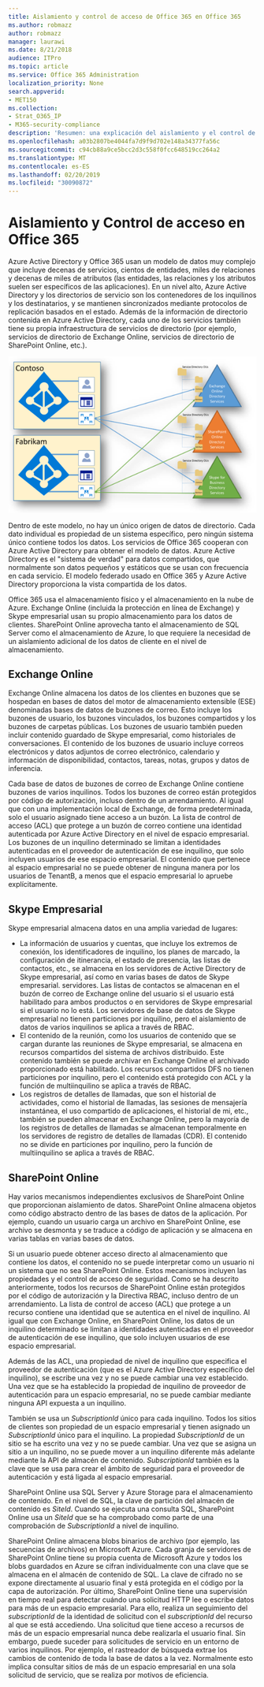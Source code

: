 ```yaml
---
title: Aislamiento y control de acceso de Office 365 en Office 365
ms.author: robmazz
author: robmazz
manager: laurawi
ms.date: 8/21/2018
audience: ITPro
ms.topic: article
ms.service: Office 365 Administration
localization_priority: None
search.appverid:
- MET150
ms.collection:
- Strat_O365_IP
- M365-security-compliance
description: 'Resumen: una explicación del aislamiento y el control de acceso dentro de las distintas aplicaciones de Office 365.'
ms.openlocfilehash: a03b2807be4044fa7d9f9d702e148a34377fa56c
ms.sourcegitcommit: c94cb88a9ce5bcc2d3c558f0fcc648519cc264a2
ms.translationtype: MT
ms.contentlocale: es-ES
ms.lasthandoff: 02/20/2019
ms.locfileid: "30090872"
---
```

# <a name="isolation-and-access-control-in-office-365"></a>Aislamiento y Control de acceso en Office 365

Azure Active Directory y Office 365 usan un modelo de datos muy complejo que incluye decenas de servicios, cientos de entidades, miles de relaciones y decenas de miles de atributos (las entidades, las relaciones y los atributos suelen ser específicos de las aplicaciones). En un nivel alto, Azure Active Directory y los directorios de servicio son los contenedores de los inquilinos y los destinatarios, y se mantienen sincronizados mediante protocolos de replicación basados en el estado. Además de la información de directorio contenida en Azure Active Directory, cada uno de los servicios también tiene su propia infraestructura de servicios de directorio (por ejemplo, servicios de directorio de Exchange Online, servicios de directorio de SharePoint Online, etc.). 
 
![Sincronización de datos del espacio empresarial de Office 365](media/office-365-isolation-tenant-data-sync.png)

Dentro de este modelo, no hay un único origen de datos de directorio. Cada dato individual es propiedad de un sistema específico, pero ningún sistema único contiene todos los datos. Los servicios de Office 365 cooperan con Azure Active Directory para obtener el modelo de datos. Azure Active Directory es el "sistema de verdad" para datos compartidos, que normalmente son datos pequeños y estáticos que se usan con frecuencia en cada servicio. El modelo federado usado en Office 365 y Azure Active Directory proporciona la vista compartida de los datos.

Office 365 usa el almacenamiento físico y el almacenamiento en la nube de Azure. Exchange Online (incluida la protección en línea de Exchange) y Skype empresarial usan su propio almacenamiento para los datos de clientes. SharePoint Online aprovecha tanto el almacenamiento de SQL Server como el almacenamiento de Azure, lo que requiere la necesidad de un aislamiento adicional de los datos de cliente en el nivel de almacenamiento.

## <a name="exchange-online"></a>Exchange Online
Exchange Online almacena los datos de los clientes en buzones que se hospedan en bases de datos del motor de almacenamiento extensible (ESE) denominadas bases de datos de buzones de correo. Esto incluye los buzones de usuario, los buzones vinculados, los buzones compartidos y los buzones de carpetas públicas. Los buzones de usuario también pueden incluir contenido guardado de Skype empresarial, como historiales de conversaciones. El contenido de los buzones de usuario incluye correos electrónicos y datos adjuntos de correo electrónico, calendario y información de disponibilidad, contactos, tareas, notas, grupos y datos de inferencia.

Cada base de datos de buzones de correo de Exchange Online contiene buzones de varios inquilinos. Todos los buzones de correo están protegidos por código de autorización, incluso dentro de un arrendamiento. Al igual que con una implementación local de Exchange, de forma predeterminada, solo el usuario asignado tiene acceso a un buzón. La lista de control de acceso (ACL) que protege a un buzón de correo contiene una identidad autenticada por Azure Active Directory en el nivel de espacio empresarial. Los buzones de un inquilino determinado se limitan a identidades autenticadas en el proveedor de autenticación de ese inquilino, que solo incluyen usuarios de ese espacio empresarial. El contenido que pertenece al espacio empresarial no se puede obtener de ninguna manera por los usuarios de TenantB, a menos que el espacio empresarial lo apruebe explícitamente.

## <a name="skype-for-business"></a>Skype Empresarial
Skype empresarial almacena datos en una amplia variedad de lugares:
- La información de usuarios y cuentas, que incluye los extremos de conexión, los identificadores de inquilino, los planes de marcado, la configuración de itinerancia, el estado de presencia, las listas de contactos, etc., se almacena en los servidores de Active Directory de Skype empresarial, así como en varias bases de datos de Skype empresarial. servidores. Las listas de contactos se almacenan en el buzón de correo de Exchange online del usuario si el usuario está habilitado para ambos productos o en servidores de Skype empresarial si el usuario no lo está. Los servidores de base de datos de Skype empresarial no tienen particiones por inquilino, pero el aislamiento de datos de varios inquilinos se aplica a través de RBAC.
- El contenido de la reunión, como los usuarios de contenido que se cargan durante las reuniones de Skype empresarial, se almacena en recursos compartidos del sistema de archivos distribuido. Este contenido también se puede archivar en Exchange Online el archivado proporcionado está habilitado. Los recursos compartidos DFS no tienen particiones por inquilino, pero el contenido está protegido con ACL y la función de multiinquilino se aplica a través de RBAC.
- Los registros de detalles de llamadas, que son el historial de actividades, como el historial de llamadas, las sesiones de mensajería instantánea, el uso compartido de aplicaciones, el historial de mi, etc., también se pueden almacenar en Exchange Online, pero la mayoría de los registros de detalles de llamadas se almacenan temporalmente en los servidores de registro de detalles de llamadas (CDR). El contenido no se divide en particiones por inquilino, pero la función de multiinquilino se aplica a través de RBAC.

## <a name="sharepoint-online"></a>SharePoint Online
Hay varios mecanismos independientes exclusivos de SharePoint Online que proporcionan aislamiento de datos. SharePoint Online almacena objetos como código abstracto dentro de las bases de datos de la aplicación. Por ejemplo, cuando un usuario carga un archivo en SharePoint Online, ese archivo se desmonta y se traduce a código de aplicación y se almacena en varias tablas en varias bases de datos.

Si un usuario puede obtener acceso directo al almacenamiento que contiene los datos, el contenido no se puede interpretar como un usuario ni un sistema que no sea SharePoint Online. Estos mecanismos incluyen las propiedades y el control de acceso de seguridad. Como se ha descrito anteriormente, todos los recursos de SharePoint Online están protegidos por el código de autorización y la Directiva RBAC, incluso dentro de un arrendamiento. La lista de control de acceso (ACL) que protege a un recurso contiene una identidad que se autentica en el nivel de inquilino. Al igual que con Exchange Online, en SharePoint Online, los datos de un inquilino determinado se limitan a identidades autenticadas en el proveedor de autenticación de ese inquilino, que solo incluyen usuarios de ese espacio empresarial.

Además de las ACL, una propiedad de nivel de inquilino que especifica el proveedor de autenticación (que es el Azure Active Directory específico del inquilino), se escribe una vez y no se puede cambiar una vez establecido. Una vez que se ha establecido la propiedad de inquilino de proveedor de autenticación para un espacio empresarial, no se puede cambiar mediante ninguna API expuesta a un inquilino.

También se usa un *SubscriptionId* único para cada inquilino. Todos los sitios de clientes son propiedad de un espacio empresarial y tienen asignado un *SubscriptionId* único para el inquilino. La propiedad *SubscriptionId* de un sitio se ha escrito una vez y no se puede cambiar. Una vez que se asigna un sitio a un inquilino, no se puede mover a un inquilino diferente más adelante mediante la API de almacén de contenido. *SubscriptionId* también es la clave que se usa para crear el ámbito de seguridad para el proveedor de autenticación y está ligada al espacio empresarial.

SharePoint Online usa SQL Server y Azure Storage para el almacenamiento de contenido. En el nivel de SQL, la clave de partición del almacén de contenido es *SiteId*. Cuando se ejecuta una consulta SQL, SharePoint Online usa un *SiteId* que se ha comprobado como parte de una comprobación de *SubscriptionId* a nivel de inquilino.

SharePoint Online almacena blobs binarios de archivo (por ejemplo, las secuencias de archivos) en Microsoft Azure. Cada granja de servidores de SharePoint Online tiene su propia cuenta de Microsoft Azure y todos los blobs guardados en Azure se cifran individualmente con una clave que se almacena en el almacén de contenido de SQL. La clave de cifrado no se expone directamente al usuario final y está protegida en el código por la capa de autorización. Por último, SharePoint Online tiene una supervisión en tiempo real para detectar cuándo una solicitud HTTP lee o escribe datos para más de un espacio empresarial. Para ello, realiza un seguimiento del *subscriptionId* de la identidad de solicitud con el *subscriptionId* del recurso al que se está accediendo. Una solicitud que tiene acceso a recursos de más de un espacio empresarial nunca debe realizarla el usuario final. Sin embargo, puede suceder para solicitudes de servicio en un entorno de varios inquilinos. Por ejemplo, el rastreador de búsqueda extrae los cambios de contenido de toda la base de datos a la vez. Normalmente esto implica consultar sitios de más de un espacio empresarial en una sola solicitud de servicio, que se realiza por motivos de eficiencia.
